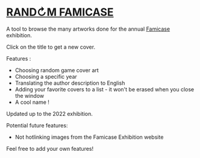 # [RAND↻M FAMICASE](https://pyrofoux.itch.io/random-famicase)

A tool to browse the many artworks done for the annual [Famicase](http://famicase.com/) exhibition.

Click on the title to get a new cover.

Features :
- Choosing random game cover art
- Choosing a specific year
- Translating the author description to English
- Adding your favorite covers to a list - it won't be erased when you close the window
- A cool name !

Updated up to the 2022 exhibition.

Potential future features:
- Not hotlinking images from the Famicase Exhibition website

Feel free to add your own features!
